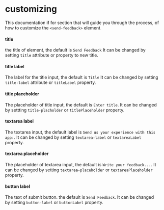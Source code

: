 # customizing

This documentation if for section that will guide you through the process,
of how to customize the `<send-feedback>` element.

#### title

the title of element, the default is `Send Feedback`
It can be changed by setting `title` attribute or property to new title.

#### title label

The label for the title input, the default is `Title` 
It can be changed by setting `title-label` attribute or `titleLabel` property.

#### title placeholder

The placeholder of title input, the default is `Enter title`.
It can be changed by settting `title-placholder` or `titlePlaceholder` property.

#### textarea label

The textarea input, the default label is `Send us your experience with this app:`.
It can be changed by setting `textarea-label` or `textareaLabel` property.

#### textarea placeholder

The placeholder of textarea input, the default is `Write your feedback...`.
It can be changed by setting `textarea-placeholder` or `textareaPlaceholder` property.

#### button label

The text of submit button. the default is `Send Feedback`.
It can be changed by setting `button-label` or `buttonLabel` property.

